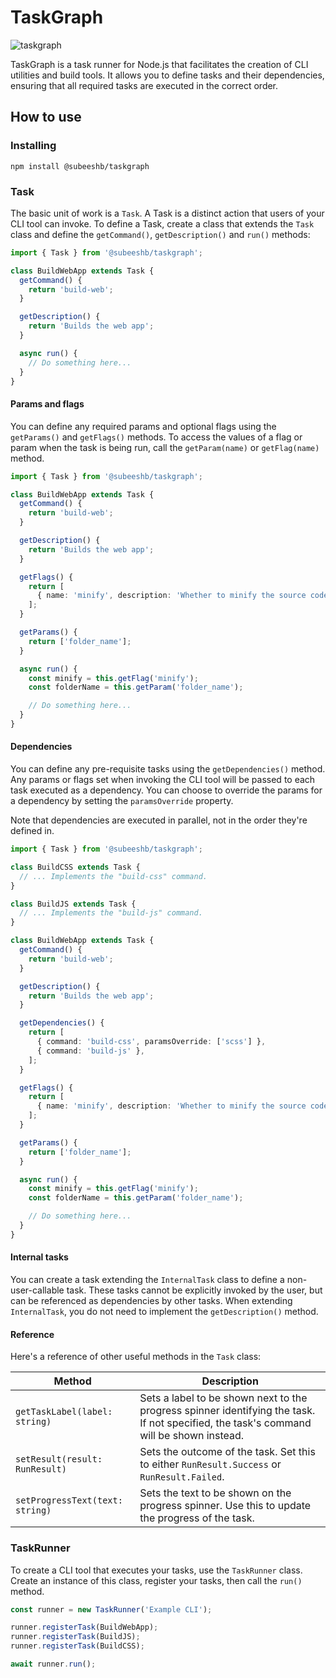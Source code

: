 # TaskGraph

![taskgraph](https://github.com/user-attachments/assets/187d3121-5c43-4937-910d-e0143d513219)

TaskGraph is a task runner for Node.js that facilitates the creation of CLI utilities and build tools. It allows you to define tasks and their dependencies, ensuring that all required tasks are executed in the correct order.

## How to use

### Installing

```
npm install @subeeshb/taskgraph
```

### Task

The basic unit of work is a `Task`. A Task is a distinct action that users of your CLI tool can invoke. To define a Task, create a class that extends the `Task` class and define the `getCommand()`, `getDescription()` and `run()` methods:

```typescript
import { Task } from '@subeeshb/taskgraph';

class BuildWebApp extends Task {
  getCommand() {
    return 'build-web';
  }

  getDescription() {
    return 'Builds the web app';
  }

  async run() {
    // Do something here...
  }
}
```

#### Params and flags

You can define any required params and optional flags using the `getParams()` and `getFlags()` methods. To access the values of a flag or param when the task is being run, call the `getParam(name)` or `getFlag(name)` method.

```typescript
import { Task } from '@subeeshb/taskgraph';

class BuildWebApp extends Task {
  getCommand() {
    return 'build-web';
  }

  getDescription() {
    return 'Builds the web app';
  }

  getFlags() {
    return [
      { name: 'minify', description: 'Whether to minify the source code' },
    ];
  }

  getParams() {
    return ['folder_name'];
  }

  async run() {
    const minify = this.getFlag('minify');
    const folderName = this.getParam('folder_name');

    // Do something here...
  }
}
```

#### Dependencies

You can define any pre-requisite tasks using the `getDependencies()` method. Any params or flags set when invoking the CLI tool will be passed to each task executed as a dependency. You can choose to override the params for a dependency by setting the `paramsOverride` property.

Note that dependencies are executed in parallel, not in the order they're defined in.

```typescript
import { Task } from '@subeeshb/taskgraph';

class BuildCSS extends Task {
  // ... Implements the "build-css" command.
}

class BuildJS extends Task {
  // ... Implements the "build-js" command.
}

class BuildWebApp extends Task {
  getCommand() {
    return 'build-web';
  }

  getDescription() {
    return 'Builds the web app';
  }

  getDependencies() {
    return [
      { command: 'build-css', paramsOverride: ['scss'] },
      { command: 'build-js' },
    ];
  }

  getFlags() {
    return [
      { name: 'minify', description: 'Whether to minify the source code' },
    ];
  }

  getParams() {
    return ['folder_name'];
  }

  async run() {
    const minify = this.getFlag('minify');
    const folderName = this.getParam('folder_name');

    // Do something here...
  }
}
```

#### Internal tasks

You can create a task extending the `InternalTask` class to define a non-user-callable task. These tasks cannot be explicitly invoked by the user, but can be referenced as dependencies by other tasks. When extending `InternalTask`, you do not need to implement the `getDescription()` method.

#### Reference

Here's a reference of other useful methods in the `Task` class:

| Method                          | Description                                                                                                                             |
| ------------------------------- | --------------------------------------------------------------------------------------------------------------------------------------- |
| `getTaskLabel(label: string)`   | Sets a label to be shown next to the progress spinner identifying the task. If not specified, the task's command will be shown instead. |
| `setResult(result: RunResult)`  | Sets the outcome of the task. Set this to either `RunResult.Success` or `RunResult.Failed`.                                             |
| `setProgressText(text: string)` | Sets the text to be shown on the progress spinner. Use this to update the progress of the task.                                         |

### TaskRunner

To create a CLI tool that executes your tasks, use the `TaskRunner` class. Create an instance of this class, register your tasks, then call the `run()` method.

```typescript
const runner = new TaskRunner('Example CLI');

runner.registerTask(BuildWebApp);
runner.registerTask(BuildJS);
runner.registerTask(BuildCSS);

await runner.run();
```
